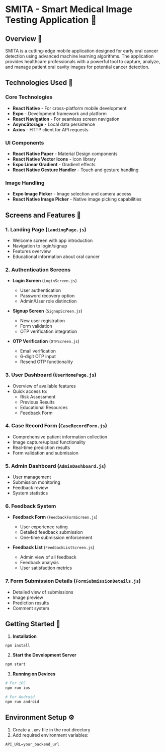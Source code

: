 # SMITA - Smart Medical Image Testing Application 🏥

## Overview 🌟

SMITA is a cutting-edge mobile application designed for early oral cancer detection using advanced machine learning algorithms. The application provides healthcare professionals with a powerful tool to capture, analyze, and manage patient oral cavity images for potential cancer detection.

## Technologies Used 🚀

### Core Technologies
- **React Native** - For cross-platform mobile development
- **Expo** - Development framework and platform
- **React Navigation** - For seamless screen navigation
- **AsyncStorage** - Local data persistence
- **Axios** - HTTP client for API requests

### UI Components
- **React Native Paper** - Material Design components
- **React Native Vector Icons** - Icon library
- **Expo Linear Gradient** - Gradient effects
- **React Native Gesture Handler** - Touch and gesture handling

### Image Handling
- **Expo Image Picker** - Image selection and camera access
- **React Native Image Picker** - Native image picking capabilities

## Screens and Features 📱

### 1. Landing Page (`LandingPage.js`)
- Welcome screen with app introduction
- Navigation to login/signup
- Features overview
- Educational information about oral cancer

### 2. Authentication Screens
- **Login Screen** (`LoginScreen.js`)
  - User authentication
  - Password recovery option
  - Admin/User role distinction
  
- **Signup Screen** (`SignupScreen.js`)
  - New user registration
  - Form validation
  - OTP verification integration

- **OTP Verification** (`OTPScreen.js`)
  - Email verification
  - 6-digit OTP input
  - Resend OTP functionality

### 3. User Dashboard (`UserHomePage.js`)
- Overview of available features
- Quick access to:
  - Risk Assessment
  - Previous Results
  - Educational Resources
  - Feedback Form

### 4. Case Record Form (`CaseRecordForm.js`)
- Comprehensive patient information collection
- Image capture/upload functionality
- Real-time prediction results
- Form validation and submission

### 5. Admin Dashboard (`AdminDashboard.js`)
- User management
- Submission monitoring
- Feedback review
- System statistics

### 6. Feedback System
- **Feedback Form** (`FeedbackFormScreen.js`)
  - User experience rating
  - Detailed feedback submission
  - One-time submission enforcement

- **Feedback List** (`FeedbackListScreen.js`)
  - Admin view of all feedback
  - Feedback analysis
  - User satisfaction metrics

### 7. Form Submission Details (`FormSubmissionDetails.js`)
- Detailed view of submissions
- Image preview
- Prediction results
- Comment system

## Getting Started 🚀

1. **Installation**
```bash
npm install
```

2. **Start the Development Server**
```bash
npm start
```

3. **Running on Devices**
```bash
# For iOS
npm run ios

# For Android
npm run android
```

## Environment Setup ⚙️

1. Create a `.env` file in the root directory
2. Add required environment variables:
```env
API_URL=your_backend_url
```
